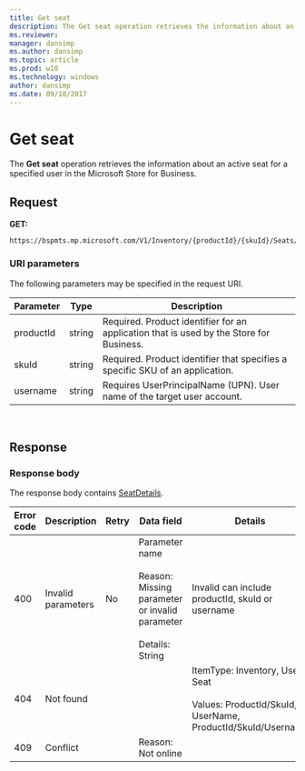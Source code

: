 ```yaml
---
title: Get seat
description: The Get seat operation retrieves the information about an active seat for a specified user in the Microsoft Store for Business.
ms.reviewer: 
manager: dansimp
ms.author: dansimp
ms.topic: article
ms.prod: w10
ms.technology: windows
author: dansimp
ms.date: 09/18/2017
---
```


# Get seat

The **Get seat** operation retrieves the information about an active seat for a specified user in the Microsoft Store for Business.

## Request

**GET:**

```http
https://bspmts.mp.microsoft.com/V1/Inventory/{productId}/{skuId}/Seats/{username}
```

### URI parameters

The following parameters may be specified in the request URI.

|Parameter|Type|Description|
|--- |--- |--- |
|productId|string|Required. Product identifier for an application that is used by the Store for Business.|
|skuId|string|Required. Product identifier that specifies a specific SKU of an application.|
|username|string|Requires UserPrincipalName (UPN). User name of the target user account.|

 
## Response

### Response body

The response body contains [SeatDetails](data-structures-windows-store-for-business.md#seatdetails).

|Error code|Description|Retry|Data field|Details|
|--- |--- |--- |--- |--- |
|400|Invalid parameters|No|Parameter name <br/><br/>Reason: Missing parameter or invalid parameter<br/><br/>Details: String|Invalid can include productId, skuId or username|
|404|Not found|||ItemType: Inventory, User, Seat<br/><br/>Values: ProductId/SkuId, UserName, ProductId/SkuId/Username|
|409|Conflict||Reason: Not online||
